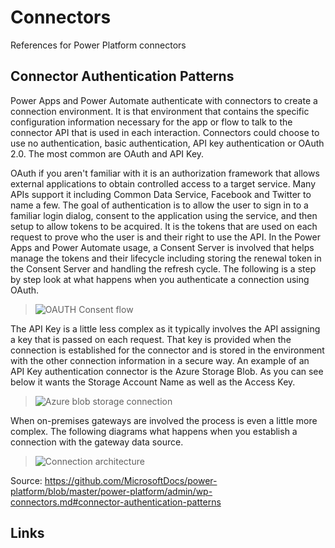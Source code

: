# Connectors

References for Power Platform connectors

## Connector Authentication Patterns

Power Apps and Power Automate authenticate with connectors to create a connection environment. It is that environment that contains the specific configuration information necessary for the app or flow to talk to the connector API that is used in each interaction. Connectors could choose to use no authentication, basic authentication, API key authentication or OAuth 2.0. The most common are OAuth and API Key.

OAuth if you aren't familiar with it is an authorization framework that allows external applications to obtain controlled access to a target service. Many APIs support it including Common Data Service, Facebook and Twitter to name a few. The goal of authentication is to allow the user to sign in to a familiar login dialog, consent to the application using the service, and then setup to allow tokens to be acquired. It is the tokens that are used on each request to prove who the user is and their right to use the API. In the Power Apps and Power Automate usage, a Consent Server is involved that helps manage the tokens and their lifecycle including storing the renewal token in the Consent Server and handling the refresh cycle. The following is a step by step look at what happens when you authenticate a connection using OAuth.

> ![](https://github.com/MicrosoftDocs/power-platform/blob/master/power-platform/admin/media/oauth-consent-flow.png?raw=true "OAUTH Consent flow")


The API Key is a little less complex as it typically involves the API assigning a key that is passed on each request. That key is provided when the connection is established for the connector and is stored in the environment with the other connection information in a secure way. An example of an API Key authentication connector is the Azure Storage Blob. As you can see below it wants the Storage Account Name as well as the Access Key.

> ![](https://github.com/MicrosoftDocs/power-platform/blob/master/power-platform/admin/media/azure-blob-storage-connection.png?raw=true "Azure blob storage connection")


When on-premises gateways are involved the process is even a little more complex. The following diagrams what happens when you establish a connection with the gateway data source.

> ![](https://github.com/MicrosoftDocs/power-platform/blob/master/power-platform/admin/media/architecture-connections.png?raw=true "Connection architecture")

Source: <https://github.com/MicrosoftDocs/power-platform/blob/master/power-platform/admin/wp-connectors.md#connector-authentication-patterns>

## Links

